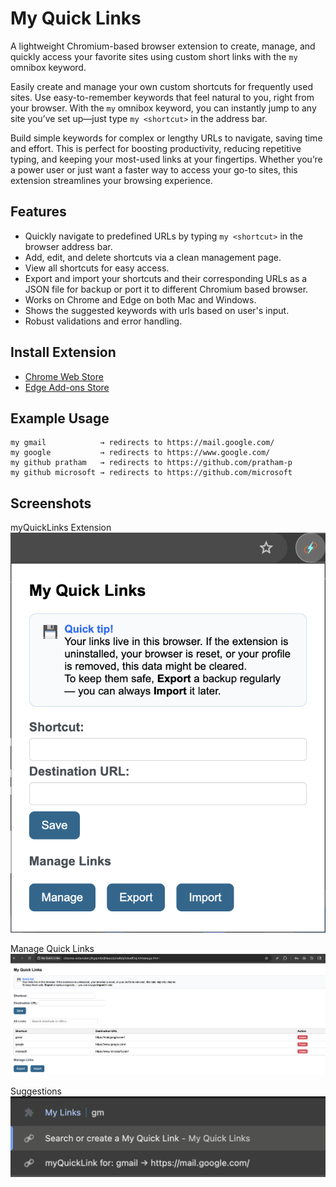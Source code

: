 # My Quick Links

A lightweight Chromium-based browser extension to create, manage, and quickly access your favorite sites using custom short links with the `my` omnibox keyword.

Easily create and manage your own custom shortcuts for frequently used sites. Use easy-to-remember keywords that feel natural to you, right from your browser. With the `my` omnibox keyword, you can instantly jump to any site you’ve set up—just type `my <shortcut>` in the address bar. 

Build simple keywords for complex or lengthy URLs to navigate, saving time and effort. This is perfect for boosting productivity, reducing repetitive typing, and keeping your most-used links at your fingertips. Whether you’re a power user or just want a faster way to access your go-to sites, this extension streamlines your browsing experience.

## Features

- Quickly navigate to predefined URLs by typing `my <shortcut>` in the browser address bar.
- Add, edit, and delete shortcuts via a clean management page.
- View all shortcuts for easy access.
- Export and import your shortcuts and their corresponding URLs as a JSON file for backup or port it to different Chromium based browser.
- Works on Chrome and Edge on both Mac and Windows.
- Shows the suggested keywords with urls based on user's input.
- Robust validations and error handling.

## Install Extension

- [Chrome Web Store](https://chromewebstore.google.com/detail/my-quick-links/kgajmbdjhlaeodphelbbjfakodfdejln)
- [Edge Add-ons Store](https://microsoftedge.microsoft.com/addons/detail/naaafcbioeemoeapclljafgmnkeiaijb)

## Example Usage

```text
my gmail            → redirects to https://mail.google.com/
my google           → redirects to https://www.google.com/
my github pratham   → redirects to https://github.com/pratham-p
my github microsoft → redirects to https://github.com/microsoft
```

## Screenshots

myQuickLinks Extension
![myQuickLinks extension](static/images/extension.png)

Manage Quick Links
![manage quick links](static/images/manage.png)

Suggestions
![suggestion](static/images/suggestion.png)